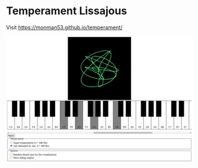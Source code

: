 # Temperament Lissajous

Visit https://monman53.github.io/temperament/

![screenshot](./screenshot.png)
